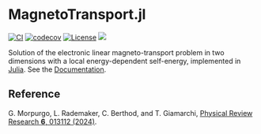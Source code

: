 # MagnetoTransport.jl

[![CI](https://github.com/ChristopheBerthod/MagnetoTransport.jl/actions/workflows/CI.yml/badge.svg)](https://github.com/ChristopheBerthod/MagnetoTransport.jl/actions/workflows/CI.yml)
[![codecov](https://codecov.io/gh/ChristopheBerthod/MagnetoTransport.jl/graph/badge.svg?token=cXaZZi9hdM)](https://codecov.io/gh/ChristopheBerthod/MagnetoTransport.jl)
[![License](https://img.shields.io/badge/license-MIT-green.svg)](https://github.com/ChristopheBerthod/MagnetoTransport.jl/blob/main/LICENSE)
[![](https://img.shields.io/badge/docs-dev-blue.svg)](https://ChristopheBerthod.github.io/MagnetoTransport.jl/dev)

Solution of the electronic linear magneto-transport problem in two dimensions with a local energy-dependent self-energy, implemented in [Julia](https://julialang.org/). See the [Documentation](https://ChristopheBerthod.github.io/MagnetoTransport.jl/dev).


## Reference

G. Morpurgo, L. Rademaker, C. Berthod, and T. Giamarchi, [Physical Review Research **6**, 013112 (2024)](https://doi.org/10.1103/PhysRevResearch.6.013112).